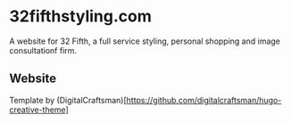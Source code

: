 # 32fifthstyling.com
A website for 32 Fifth, a full service styling, personal shopping and image consultationf firm.

## Website
Template by (DigitalCraftsman)[https://github.com/digitalcraftsman/hugo-creative-theme]
